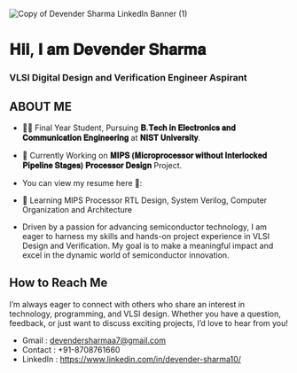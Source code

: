 
![Copy of Devender Sharma LinkedIn Banner (1)](https://github.com/user-attachments/assets/afafab3c-8eb0-4187-8c5c-14aa5cf37e9b)

# **𝐇𝐢𝐢, 𝐈 𝐚𝐦 𝐃𝐞𝐯𝐞𝐧𝐝𝐞𝐫 𝐒𝐡𝐚𝐫𝐦𝐚**
### VLSI Digital Design and Verification Engineer Aspirant


## ABOUT ME

- 🧑‍🎓 Final Year Student, Pursuing **𝐁.𝐓𝐞𝐜𝐡 𝐢𝐧 𝐄𝐥𝐞𝐜𝐭𝐫𝐨𝐧𝐢𝐜𝐬 𝐚𝐧𝐝 𝐂𝐨𝐦𝐦𝐮𝐧𝐢𝐜𝐚𝐭𝐢𝐨𝐧 𝐄𝐧𝐠𝐢𝐧𝐞𝐞𝐫𝐢𝐧𝐠** at **𝐍𝐈𝐒𝐓 𝐔𝐧𝐢𝐯𝐞𝐫𝐬𝐢𝐭𝐲**.
- 🌱 Currently Working on **𝐌𝐈𝐏𝐒 (𝐌𝐢𝐜𝐫𝐨𝐩𝐫𝐨𝐜𝐞𝐬𝐬𝐨𝐫 𝐰𝐢𝐭𝐡𝐨𝐮𝐭 𝐈𝐧𝐭𝐞𝐫𝐥𝐨𝐜𝐤𝐞𝐝 𝐏𝐢𝐩𝐞𝐥𝐢𝐧𝐞 𝐒𝐭𝐚𝐠𝐞𝐬) 𝐏𝐫𝐨𝐜𝐞𝐬𝐬𝐨𝐫 𝐃𝐞𝐬𝐢𝐠𝐧** Project.

- You can view my resume here 🔗:

- 🌱 Learning MIPS Processor RTL Design, System Verilog, Computer Organization and Architecture

- Driven by a passion for advancing semiconductor technology, I am eager to harness my skills and hands-on project experience in VLSI Design and Verification. My goal is to make a meaningful impact and excel in the dynamic world of semiconductor innovation.

## How to Reach Me
I’m always eager to connect with others who share an interest in technology, programming, and VLSI design. Whether you have a question, feedback, or just want to discuss exciting projects, I’d love to hear from you!

- Gmail    : devendersharmaa7@gmail.com
- Contact  : +91-8708761660
- LinkedIn : https://www.linkedin.com/in/devender-sharma10/

